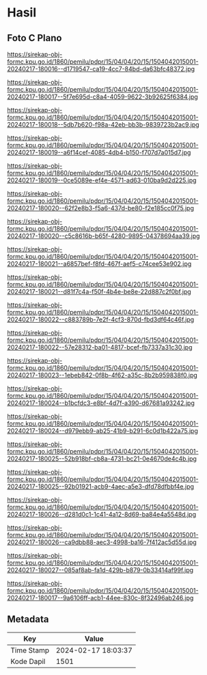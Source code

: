 # Hasil

## Foto C Plano

https://sirekap-obj-formc.kpu.go.id/1860/pemilu/pdpr/15/04/04/20/15/1504042015001-20240217-180016--d1719547-ca19-4cc7-84bd-da63bfc48372.jpg

https://sirekap-obj-formc.kpu.go.id/1860/pemilu/pdpr/15/04/04/20/15/1504042015001-20240217-180017--5f7e695d-c8a4-4059-9622-3b92625f6384.jpg

https://sirekap-obj-formc.kpu.go.id/1860/pemilu/pdpr/15/04/04/20/15/1504042015001-20240217-180018--5db7b620-f98a-42eb-bb3b-9839723b2ac9.jpg

https://sirekap-obj-formc.kpu.go.id/1860/pemilu/pdpr/15/04/04/20/15/1504042015001-20240217-180019--a6f14cef-4085-4db4-b150-f707d7a015d7.jpg

https://sirekap-obj-formc.kpu.go.id/1860/pemilu/pdpr/15/04/04/20/15/1504042015001-20240217-180019--0ce5089e-ef4e-4571-ad63-010ba9d2d225.jpg

https://sirekap-obj-formc.kpu.go.id/1860/pemilu/pdpr/15/04/04/20/15/1504042015001-20240217-180020--62f2e8b3-f5a6-437d-be80-f2e185cc0f75.jpg

https://sirekap-obj-formc.kpu.go.id/1860/pemilu/pdpr/15/04/04/20/15/1504042015001-20240217-180020--c5c8616b-b65f-4280-9895-04378694aa39.jpg

https://sirekap-obj-formc.kpu.go.id/1860/pemilu/pdpr/15/04/04/20/15/1504042015001-20240217-180021--a6857bef-f8fd-467f-aef5-c74cee53e902.jpg

https://sirekap-obj-formc.kpu.go.id/1860/pemilu/pdpr/15/04/04/20/15/1504042015001-20240217-180021--d81f7c4a-f50f-4b4e-be8e-22d887c2f0bf.jpg

https://sirekap-obj-formc.kpu.go.id/1860/pemilu/pdpr/15/04/04/20/15/1504042015001-20240217-180022--c883789b-7e2f-4cf3-870d-fbd3df64c46f.jpg

https://sirekap-obj-formc.kpu.go.id/1860/pemilu/pdpr/15/04/04/20/15/1504042015001-20240217-180022--57e28312-ba01-4817-bcef-fb7337a31c30.jpg

https://sirekap-obj-formc.kpu.go.id/1860/pemilu/pdpr/15/04/04/20/15/1504042015001-20240217-180023--1ebeb842-0f8b-4f62-a35c-8b2b959838f0.jpg

https://sirekap-obj-formc.kpu.go.id/1860/pemilu/pdpr/15/04/04/20/15/1504042015001-20240217-180024--b1bcfdc3-e8bf-4d7f-a390-d67681a93242.jpg

https://sirekap-obj-formc.kpu.go.id/1860/pemilu/pdpr/15/04/04/20/15/1504042015001-20240217-180024--d979ebb9-ab25-41b9-b291-6c0d1b422a75.jpg

https://sirekap-obj-formc.kpu.go.id/1860/pemilu/pdpr/15/04/04/20/15/1504042015001-20240217-180025--52b918bf-cb8a-4731-bc21-0e4670de4c4b.jpg

https://sirekap-obj-formc.kpu.go.id/1860/pemilu/pdpr/15/04/04/20/15/1504042015001-20240217-180025--92b01921-acb9-4aec-a5e3-dfd78dfbbf4e.jpg

https://sirekap-obj-formc.kpu.go.id/1860/pemilu/pdpr/15/04/04/20/15/1504042015001-20240217-180026--d281d0c1-1c41-4a12-8d69-ba84e4a5548d.jpg

https://sirekap-obj-formc.kpu.go.id/1860/pemilu/pdpr/15/04/04/20/15/1504042015001-20240217-180026--ca9dbb88-aec3-4998-ba16-7f412ac5d55d.jpg

https://sirekap-obj-formc.kpu.go.id/1860/pemilu/pdpr/15/04/04/20/15/1504042015001-20240217-180027--085af8ab-fa1d-429b-b879-0b33414af99f.jpg

https://sirekap-obj-formc.kpu.go.id/1860/pemilu/pdpr/15/04/04/20/15/1504042015001-20240217-180017--9a6106ff-acb1-44ee-830c-8f32496ab246.jpg


## Metadata

| Key        | Value               |
| ---------- | ------------------- |
| Time Stamp | 2024-02-17 18:03:37 |
| Kode Dapil | 1501                |



